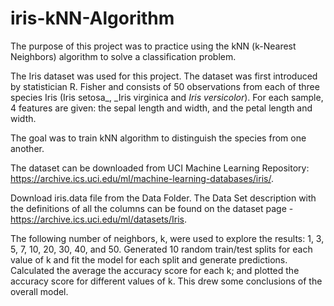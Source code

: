 # iris-kNN-Algorithm
The purpose of this project was to practice using the kNN (k-Nearest Neighbors) algorithm to solve a classification problem. 

The Iris dataset was used for this project. The dataset was first introduced by statistician R. Fisher and consists of 50 observations from each of three species Iris (Iris setosa_, _Iris virginica and _Iris versicolor_). For each sample, 4 features are given: the sepal length and width, and the petal length and width.

The goal was to train kNN algorithm to distinguish the species from one another.

The dataset can be downloaded from UCI Machine Learning Repository: https://archive.ics.uci.edu/ml/machine-learning-databases/iris/.

Download iris.data file from the Data Folder. The Data Set description with the definitions of all the columns can be found on the dataset page - https://archive.ics.uci.edu/ml/datasets/Iris.

The following number of neighbors, k, were used to explore the results: 1, 3, 5, 7, 10, 20, 30, 40, and 50. Generated 10 random train/test splits for each value of k and
fit the model for each split and generate predictions. Calculated the average the accuracy score for each k; and plotted the accuracy score for different values of k. This drew some conclusions of the overall model.
